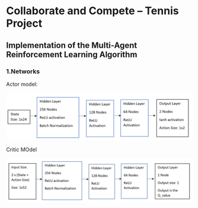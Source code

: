 # Collaborate and Compete – Tennis Project

## Implementation of the Multi-Agent Reinforcement Learning Algorithm


### 1.Networks

Actor model:

![](images/actor_model.PNG)

Critic MOdel

![](images/critic_model.JPG)








